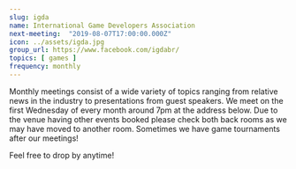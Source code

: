 ```yaml
---
slug: igda
name: International Game Developers Association
next-meeting:  "2019-08-07T17:00:00.000Z"
icon: ../assets/igda.jpg
group_url: https://www.facebook.com/igdabr/
topics: [ games ]
frequency: monthly
---
```


Monthly meetings consist of a wide variety of topics ranging from relative news in the industry to presentations from guest speakers. We meet on the first Wednesday of every month around 7pm at the address below. Due to the venue having other events booked please check both back rooms as we may have moved to another room.  Sometimes we have game tournaments after our meetings!

Feel free to drop by anytime! 